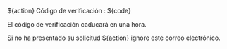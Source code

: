 ${action} Código de verificación : ${code}

El código de verificación caducará en una hora.

Si no ha presentado su solicitud ${action} ignore este correo electrónico.
